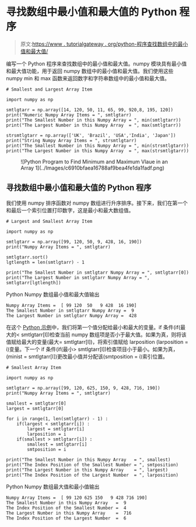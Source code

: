 # 寻找数组中最小值和最大值的 Python 程序

> 原文:[https://www . tutorialgateway . org/python-程序查找数组中的最小值和最大值/](https://www.tutorialgateway.org/python-program-to-find-minimum-and-maximum-value-in-an-array/)

编写一个 Python 程序来查找数组中的最小值和最大值。numpy 模块具有最小值和最大值功能，用于返回 numpy 数组中的最小值和最大值。我们使用这些 numpy min 和 max 函数来返回数字和字符串数组中的最小值和最大值。

```
# Smallest and Largest Array Item

import numpy as np

smtlgtarr = np.array([14, 120, 50, 11, 65, 99, 920,8, 195, 120])
print("Numeric Numpy Array Items = ", smtlgtarr)
print("The Smallest Number in this Numpy Array = ", min(smtlgtarr))
print("The Largest Number in this Numpy Array  = ", max(smtlgtarr))

strsmtlgtarr = np.array(['UK', 'Brazil', 'USA','India', 'Japan'])
print("String Numpy Array Items = ", strsmtlgtarr)
print("The Smallest Number in this Numpy Array = ", min(strsmtlgtarr))
print("The Largest Number in this Numpy Array  = ", max(strsmtlgtarr))
```

<figure class="wp-block-image size-large">![Python Program to Find Minimum and Maximum Vlaue in an Array 1](../Images/c6910bfaea16788af9bea4fe1da1fadf.png)</figure>

## 寻找数组中最小值和最大值的 Python 程序

我们使用 numpy 排序函数对 numpy 数组进行升序排序。接下来，我们在第一个和最后一个索引位置打印数字，这是最小和最大数组值。

```
# Largest and Smallest Array Item

import numpy as np

smtlgtarr = np.array([99, 120, 50, 9, 428, 16, 190])
print("Numpy Array Items = ", smtlgtarr)

smtlgtarr.sort()
lgtlength = len(smtlgtarr) - 1

print("The Smallest Number in smtlgtarr Numpy Array = ", smtlgtarr[0])
print("The Largest Number in smtlgtarr Numpy Array = ", smtlgtarr[lgtlength])
```

Python Numpy 数组最小值和最大值输出

```
Numpy Array Items =  [ 99 120  50   9 428  16 190]
The Smallest Number in smtlgtarr Numpy Array =  9
The Largest Number in smtlgtarr Numpy Array =  428
```

在这个 [Python 示例](https://www.tutorialgateway.org/python-programming-examples/)中，我们将第一个值分配给最小和最大的变量。if 条件(if(最大的< smtlgtarr[I])检查当前 numpy 数组项是否小于最大值。如果为真，则将该值赋给最大的变量(最大= smtlgtarr[I])，将索引值赋给 larposition (larposition = i)变量。下一个 if 条件(if(最小> smtlgtarr[I])检查项目小于最小。如果为真，(minist = smtlgtarr[I])更改最小值并分配该(smtposition = i)索引位置。

```
# Smallest Array Item

import numpy as np

smtlgtarr = np.array([99, 120, 625, 150, 9, 428, 716, 190])
print("Numpy Array Items = ", smtlgtarr)

smallest = smtlgtarr[0]
largest = smtlgtarr[0]

for i in range(1, len(smtlgtarr) - 1) :
    if(largest < smtlgtarr[i]) :
        largest = smtlgtarr[i]
        larposition = i
    if(smallest > smtlgtarr[i]) :
        smallest = smtlgtarr[i]
        smtposition = i

print("The Smallest Number in this Numpy Array   = ", smallest)
print("The Index Position of the Smallest Number = ", smtposition)
print("The Largest Number in this Numpy Array    = ", largest)
print("The Index Position of the Largest Number  = ", larposition)
```

Python Numpy 数组最大值和最小值输出

```
Numpy Array Items =  [ 99 120 625 150   9 428 716 190]
The Smallest Number in this Numpy Array   =  9
The Index Position of the Smallest Number =  4
The Largest Number in this Numpy Array    =  716
The Index Position of the Largest Number  =  6
```